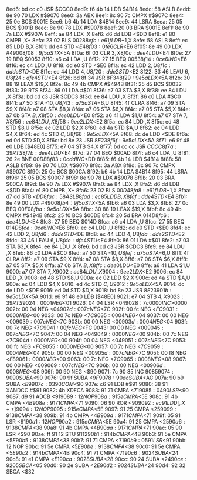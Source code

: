 8ed6: bd cc c0     JSR    $CCC0
8ed9: f6 4b 14     LDB    $4B14
8edc: 58           ASLB
8edd: 8e 90 70     LDX    #$9070
8ee0: 3a           ABX
8ee1: 8c 90 7c     CMPX   #$907C
8ee4: 25 0e        BCS    $001E
8ee6: b6 4b 14     LDA    $4B14
8ee9: 44           LSRA
8eea: 25 05        BCS    $001B
8eec: 8e 90 78     LDX    #$9078
8eef: 20 03        BRA    $001E
8ef1: 8e 90 7a     LDX    #$907A
8ef4: ae 84        LDX    ,X
8ef6: d6 dd        LDB    <$DD
8ef8: e1 80        CMPB   ,X+
8efa: 23 02        BLS    $0028
8efc: e6 1f        LDB    -$1,X
8efe: 58           ASLB
8eff: ec 85        LDD    B,X
8f01: dd e4        STD    <$E4
8f03: 0f e6        CLR    <$E6
8f05: 8e 49 00     LDX    #$4900
8f08: 9f 5a        STX    <$5A
8f0a: 6f 03        CLR    $3,X
8f0c: de e4        LDU    <$E4
8f0e: 27 19        BEQ    $0053
8f10: a6 c4        LDA    ,U
8f12: 27 15        BEQ    $0053
8f14: 0c e6        INC    <$E6
8f16: ec c4        LDD    ,U
8f18: dd e0        STD    <$E0
8f1a: ec 42        LDD    $2,U
8f1c: dd de        STD    <$DE
8f1e: ec 44        LDD    $4,U
8f20: dd e2        STD    <$E2
8f22: 33 46        LEAU   $6,U
8f24: df e4        STU    <$E4
8f26: bd 8f 34     JSR    $8F34
8f29: 9e 5a        LDX    <$5A
8f2b: 30 88 19     LEAX   $19,X
8f2e: 8c 49 4b     CMPX   #$494B
8f31: 25 d5        BCS    $0032
8f33: 39           RTS
8f34: 86 01        LDA    #$01
8f36: a7 03        STA    $3,X
8f38: ee 84        LDU    ,X
8f3a: bd cd c3     JSR    $CDC3
8f3d: ee 84        LDU    ,X
8f3f: 86 c0        LDA    #$C0
8f41: a7 50        STA    -$10,U
8f43: a7 5a        STA    -$6,U
8f45: 4f           CLRA
8f46: a7 09        STA    $9,X
8f48: a7 08        STA    $8,X
8f4a: a7 06        STA    $6,X
8f4c: a7 05        STA    $5,X
8f4e: a7 0b        STA    $B,X
8f50: de e0        LDU    <$E0
8f52: a6 41        LDA    $1,U
8f54: a7 07        STA    $7,X
8f56: ee 84        LDU    ,X
8f58: 9e e2        LDX    <$E2
8f5a: ec 84        LDD    ,X
8f5c: ed 48        STD    $8,U
8f5e: ec 02        LDD    $2,X
8f60: ed 4a        STD    $A,U
8f62: ec 04        LDD    $4,X
8f64: ed 4c        STD    $C,U
8f66: 9e 5a        LDX    <$5A
8f68: dc de        LDD    <$DE
8f6a: ed 0d        STD    $D,X
8f6c: bd 8e 23     JSR    $8E23
8f6f: 9e 5a        LDX    <$5A
8f71: e6 9f 48 e0  LDB    [$48E0]
8f75: e7 04        STB    $4,X
8f77: bd cc cc     JSR    $CCCC
8f7a: 39           RTS
8f7b: de e4        LDU    <$E4
8f7d: 27 04        BEQ    $00AD
8f7f: a6 c4        LDA    ,U
8f81: 26 2e        BNE    $00DB
8f83: 0c dd        INC    <$DD
8f85: f6 4b 14     LDB    $4B14
8f88: 58           ASLB
8f89: 8e 90 70     LDX    #$9070
8f8c: 3a           ABX
8f8d: 8c 90 7c     CMPX   #$907C
8f90: 25 0e        BCS    $00CA
8f92: b6 4b 14     LDA    $4B14
8f95: 44           LSRA
8f96: 25 05        BCS    $00C7
8f98: 8e 90 78     LDX    #$9078
8f9b: 20 03        BRA    $00CA
8f9d: 8e 90 7a     LDX    #$907A
8fa0: ae 84        LDX    ,X
8fa2: d6 dd        LDB    <$DD
8fa4: e1 80        CMPB   ,X+
8fa6: 23 02        BLS    $00D4
8fa8: e6 1f        LDB    -$1,X
8faa: d7 dd        STB    <$DD
8fac: 58           ASLB
8fad: ec 85        LDD    B,X
8faf: dd e4        STD    <$E4
8fb1: 8e 49 00     LDX    #$4900
8fb4: 9f 5a        STX    <$5A
8fb6: a6 03        LDA    $3,X
8fb8: 27 0c        BEQ    $00F0
8fba: 9e 5a        LDX    <$5A
8fbc: 30 88 19     LEAX   $19,X
8fbf: 8c 49 4b     CMPX   #$494B
8fc2: 25 f0        BCS    $00DE
8fc4: 20 5d        BRA    $014D
8fc6: de e4        LDU    <$E4
8fc8: 27 59        BEQ    $014D
8fca: a6 c4        LDA    ,U
8fcc: 27 55        BEQ    $014D
8fce: 0c e6        INC    <$E6
8fd0: ec c4        LDD    ,U
8fd2: dd e0        STD    <$E0
8fd4: ec 42        LDD    $2,U
8fd6: dd de        STD    <$DE
8fd8: ec 44        LDD    $4,U
8fda: dd e2        STD    <$E2
8fdc: 33 46        LEAU   $6,U
8fde: df e4        STU    <$E4
8fe0: 86 01        LDA    #$01
8fe2: a7 03        STA    $3,X
8fe4: ee 84        LDU    ,X
8fe6: bd cd c3     JSR    $CDC3
8fe9: ee 84        LDU    ,X
8feb: 86 c0        LDA    #$C0
8fed: a7 50        STA    -$10,U
8fef: a7 5a        STA    -$6,U
8ff1: 4f           CLRA
8ff2: a7 09        STA    $9,X
8ff4: a7 08        STA    $8,X
8ff6: a7 06        STA    $6,X
8ff8: a7 05        STA    $5,X
8ffa: a7 0b        STA    $B,X
8ffc: de e0        LDU    <$E0
8ffe: a6 41        LDA    $1,U
9000: a7 07        STA    $7,X
9002: ee 84        LDU    ,X
9004: 9e e2        LDX    <$E2
9006: ec 84        LDD    ,X
9008: ed 48        STD    $8,U
900a: ec 02        LDD    $2,X
900c: ed 4a        STD    $A,U
900e: ec 04        LDD    $4,X
9010: ed 4c        STD    $C,U
9012: 9e 5a        LDX    <$5A
9014: dc de        LDD    <$DE
9016: ed 0d        STD    $D,X
9018: bd 8e 23     JSR    $8E23
901b: 9e 5a        LDX    <$5A
901d: e6 9f 48 e0  LDB    [$48E0]
9021: e7 04        STB    $4,X
9023: 39           RTS
9024: 00 01        NEG    <$01
9026: 04 04        LSR    <$04
9028: 7c 00 00     INC    >$0000
902b: 00 04        NEG    <$04
902d: 00 7c        NEG    <$7C
902f: 00 fc        NEG    <$FC
9031: 00 00        NEG    <$00
9033: 00 7c        NEG    <$7C
9035: 00 04        NEG    <$04
9037: 00 00        NEG    <$00
9039: 00 7c        NEG    <$7C
903b: 00 00        NEG    <$00
903d: 00 04        NEG    <$04
903f: 00 7c        NEG    <$7C
9041: 00 fc        NEG    <$FC
9043: 00 00        NEG    <$00
9045: 00 7c        NEG    <$7C
9047: 00 04        NEG    <$04
9049: 00 00        NEG    <$00
904b: 00 7c        NEG    <$7C
904d: 00 00        NEG    <$00
904f: 00 04        NEG    <$04
9051: 00 7c        NEG    <$7C
9053: 00 fc        NEG    <$FC
9055: 00 00        NEG    <$00
9057: 00 7c        NEG    <$7C
9059: 00 04        NEG    <$04
905b: 00 00        NEG    <$00
905d: 00 7c        NEG    <$7C
905f: 00 f8        NEG    <$F8
9061: 00 00        NEG    <$00
9063: 00 7c        NEG    <$7C
9065: 00 08        NEG    <$08
9067: 00 00        NEG    <$00
9069: 00 7c        NEG    <$7C
906b: 00 00        NEG    <$00
906d: 00 08        NEG    <$08
906f: 00 90        NEG    <$90
9071: 7c 90 85     INC    $9085
9074: 90 90        SUBA   <$90
9076: 90 9f        SUBA   <$9F
9078: 90 ac        SUBA   <$AC
907a: 90 b9        SUBA   <$B9
907c: 03 90        COM    <$90
907e: c6 91        LDB    #$91
9080: 38 91        XANDCC #$91
9082: 4b           XDECA
9083: 91 71        CMPA   <$71
9085: 04 90        LSR    <$90
9087: d9 91        ADCB   <$91
9089: 12           NOP
908a: 91 5e        CMPA   <$5E
908c: 91 4b        CMPA   <$4B
908e: 91 71        CMPA   <$71
9090: 06 90        ROR    <$90
9092: ec 91        LDD    [,X++]
9094: 12           NOP
9095: 91 5e        CMPA   <$5E
9097: 91 25        CMPA   <$25
9099: 91 38        CMPA   <$38
909b: 91 4b        CMPA   <$4B
909d: 91 71        CMPA   <$71
909f: 05 91        LSR    <$91
90a1: 12           NOP
90a2: 91 5e        CMPA   <$5E
90a4: 91 25        CMPA   <$25
90a6: 91 38        CMPA   <$38
90a8: 91 4b        CMPA   <$4B
90aa: 91 71        CMPA   <$71
90ac: 05 90        LSR    <$90
90ae: ff 91 12     STU    $9112
90b1: 91 4b        CMPA   <$4B
90b3: 91 5e        CMPA   <$5E
90b5: 91 38        CMPA   <$38
90b7: 91 71        CMPA   <$71
90b9: 05 91        LSR    <$91
90bb: 12           NOP
90bc: 91 5e        CMPA   <$5E
90be: 91 38        CMPA   <$38
90c0: 91 5e        CMPA   <$5E
90c2: 91 4b        CMPA   <$4B
90c4: 91 71        CMPA   <$71
90c6: 90 24        SUBA   <$24
90c8: 91 e1        CMPA   <$E1
90ca: 90 28        SUBA   <$28
90cc: 90 24        SUBA   <$24
90ce: 92 05        SBCA   <$05
90d0: 90 2e        SUBA   <$2E
90d2: 90 24        SUBA   <$24
90d4: 92 32        SBCA   <$32
